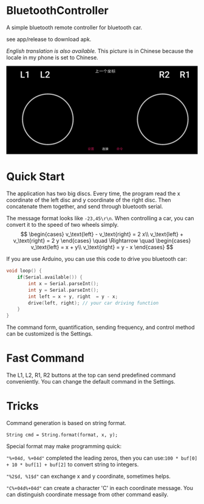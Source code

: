 # BluetoothController

A simple bluetooth remote controller for bluetooth car.

see app/release to download apk.

*English translation is also available.* This picture is in Chinese because the locale in my phone is set to Chinese.

![](fig.png)

# Quick Start

The application has two big discs. Every time, the program read the x coordinate of the left disc and y coordinate of the right disc. Then concatenate them together, and send through bluetooth serial. 

The message format looks like `-23,45\r\n`. When controlling a car, you can convert it to the speed of two wheels simply.
$$
\begin{cases}
v_\text{left} - v_\text{right} = 2 x\\
v_\text{left} + v_\text{right} = 2 y
\end{cases}
\quad
\Rightarrow
\quad
\begin{cases}
v_\text{left} = x + y\\
v_\text{right} = y - x
\end{cases}
$$

If you are use Arduino, you can use this code to drive you bluetooth car:
```c++
void loop() {
    if(Serial.available()) {
        int x = Serial.parseInt();
        int y = Serial.parseInt();
        int left = x + y, right  = y - x;
        drive(left, right); // your car driving function
    }
}
```

The command form, quantification, sending frequency, and control method can be customized is the Settings.

# Fast Command
The L1, L2, R1, R2 buttons at the top can send predefined command conveniently. You can change the default command in the Settings.

# Tricks

Command generation is based on string format.
```
String cmd = String.format(format, x, y);
```

Special format may make programming quick:

`"%+04d, %+04d"` completed the leading zeros, then you can use:```100 * buf[0] + 10 * buf[1] + buf[2]``` to convert string to integers.

`"%2$d, %1$d"` can exchange x and y coordinate, sometimes helps.

`"C%+04d%+04d"` can create a character 'C' in each coordinate message. You can distinguish coordinate message from other command easily.

